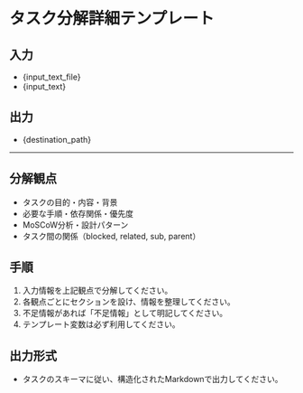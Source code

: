# タスク分解詳細テンプレート

## 入力
- {input_text_file}
- {input_text}

## 出力
- {destination_path}

---

## 分解観点
- タスクの目的・内容・背景
- 必要な手順・依存関係・優先度
- MoSCoW分析・設計パターン
- タスク間の関係（blocked, related, sub, parent）

## 手順
1. 入力情報を上記観点で分解してください。
2. 各観点ごとにセクションを設け、情報を整理してください。
3. 不足情報があれば「不足情報」として明記してください。
4. テンプレート変数は必ず利用してください。

## 出力形式
- タスクのスキーマに従い、構造化されたMarkdownで出力してください。 